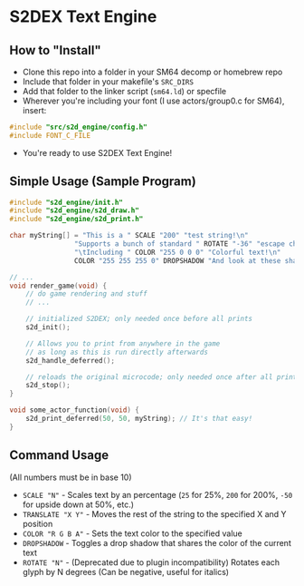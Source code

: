 # S2DEX Text Engine

## How to "Install"
- Clone this repo into a folder in your SM64 decomp or homebrew repo
- Include that folder in your makefile's `SRC_DIRS`
- Add that folder to the linker script (`sm64.ld`) or specfile
- Wherever you're including your font (I use actors/group0.c for SM64), insert:
```c
#include "src/s2d_engine/config.h"
#include FONT_C_FILE
```
- You're ready to use S2DEX Text Engine!

## Simple Usage (Sample Program)
```c
#include "s2d_engine/init.h"
#include "s2d_engine/s2d_draw.h"
#include "s2d_engine/s2d_print.h"

char myString[] = "This is a " SCALE "200" "test string!\n"
                "Supports a bunch of standard " ROTATE "-36" "escape characters!\n"
                "\tIncluding " COLOR "255 0 0 0" "Colorful text!\n"
                COLOR "255 255 255 0" DROPSHADOW "And look at these shadows!";

// ...
void render_game(void) {
	// do game rendering and stuff
	// ...

	// initialized S2DEX; only needed once before all prints
	s2d_init();

	// Allows you to print from anywhere in the game
	// as long as this is run directly afterwards
	s2d_handle_deferred();

	// reloads the original microcode; only needed once after all prints
	s2d_stop();
}

void some_actor_function(void) {
	s2d_print_deferred(50, 50, myString); // It's that easy!
}

```


## Command Usage
(All numbers must be in base 10)
- `SCALE "N"` - Scales text by an percentage (`25` for 25%, `200` for 200%, `-50` for upside down at 50%, etc.)
- `TRANSLATE "X Y"` - Moves the rest of the string to the specified X and Y position
- `COLOR "R G B A"` - Sets the text color to the specified value
- `DROPSHADOW` - Toggles a drop shadow that shares the color of the current text
- `ROTATE "N"` - (Deprecated due to plugin incompatibility) Rotates each glyph by N degrees (Can be negative, useful for italics)
